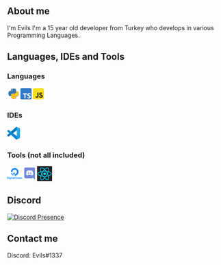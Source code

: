 ## About me
I'm Evils 
I'm a 15 year old developer from Turkey who develops
in various Programming Languages.

## Languages, IDEs and Tools

### Languages

<img style="padding: 1.5px" align="left" alt="Python 3" width="26px" src="https://raw.githubusercontent.com/Mempler/Mempler/master/assets//py.svg"/>
<img style="padding: 1.5px" align="left" alt="Typescript" width="26px" src="https://raw.githubusercontent.com/Mempler/Mempler/master/assets//typescript.svg"/>
<img style="padding: 1.5px" alt="left" alt="Javascript" width="26px" src="https://raw.githubusercontent.com/Mempler/Mempler/master/assets//javascript.svg"/>


### IDEs

<img align="alt" alt="VSCode" width="30px" src="https://raw.githubusercontent.com/Mempler/Mempler/master/assets//visual-studio-code.svg"/>

### Tools (not all included)

<img align="left" alt="Digital Ocean" width="35px" src="https://raw.githubusercontent.com/Mempler/Mempler/master/assets//digitalocean.svg"/>
<img align="left" alt="Discord" width="35px" src="https://raw.githubusercontent.com/Mempler/Mempler/master/assets//discord.svg"/>
<img align="alt" alt="React" width="35px" src="https://raw.githubusercontent.com/Mempler/Mempler/master/assets//react.svg"/>

## Discord
[![Discord Presence](https://lanyard.cnrad.dev/api/:id)](https://discord.com/users/:412254835849691146)

## Contact me
Discord: Evils#1337

